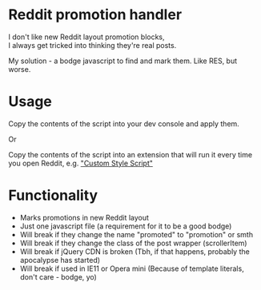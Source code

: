 # Reddit promotion handler
I don't like new Reddit layout promotion blocks,    
I always get tricked into thinking they're real posts.  

My solution - a bodge javascript to find and mark them. Like RES, but worse.

# Usage
Copy the contents of the script into your dev console and apply them.

Or

Copy the contents of the script into an extension that will run it every time you open Reddit, e.g. ["Custom Style Script"](https://chrome.google.com/webstore/detail/custom-style-script/ecjfaoeopefafjpdgnfcjnhinpbldjij?hl=en)

# Functionality
* Marks promotions in new Reddit layout
* Just one javascript file (a requirement for it to be a good bodge)
* Will break if they change the name "promoted" to "promotion" or smth
* Will break if they change the class of the post wrapper (scrollerItem)
* Will break if jQuery CDN is broken (Tbh, if that happens, probably the apocalypse has started)
* Will break if used in IE11 or Opera mini (Because of template literals, don't care - bodge, yo)
